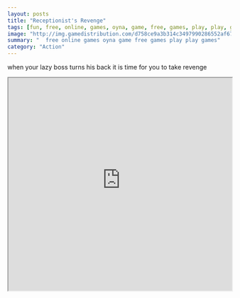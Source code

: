 ```yaml
---
layout: posts
title: "Receptionist's Revenge"
tags: [fun, free, online, games, oyna, game, free, games, play, play, games]
image: "http://img.gamedistribution.com/d758ce9a3b314c3497990286552af674.jpg"
summary: "  free online games oyna game free games play play games"
category: "Action"
---
```


when your lazy boss turns his back it is time for you to take revenge

<iframe width="100%" height="480px;" src="http://html5.gamedistribution.com/d758ce9a3b314c3497990286552af674/"></iframe>